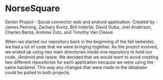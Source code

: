 NorseSquare
===========

Senior Project - Social connector web and android application.
Created by - James Penning, Zachary Kuntz, Brit Inderlie, David Duba, 
Joel Anderson, Charles Banta, Andrew Zutz, and Timothy Van Cleave

When we started our repository back in the beginning of the fall semester, we had a lot of code that we were bringing
together. As the project evolved, we ended up using two main directories inside one repository to hold our code, /Android and /www. 
We decided that we would want to avoid creating two different repositories for each application because we were using
the same backend. This way any changes that were made to the database could be pulled to both projects.


